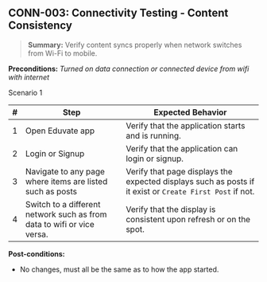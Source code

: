 ## **CONN-003:** Connectivity Testing - Content Consistency  

> **Summary:** Verify content syncs properly when network switches from Wi-Fi to mobile.  <br>

**Preconditions:** _Turned on data connection or connected device from wifi with internet_  

Scenario 1 

 | \# | Step | Expected Behavior | 
 |----|------|-------------------| 
 |  1 | Open Eduvate app     | Verify that the application starts and is running.   | 
 |  2 | Login or Signup      | Verify that the application can login or signup. |
 |  3 | Navigate to any page where items are listed such as posts   | Verify that page displays the expected displays such as posts if it exist or `Create First Post` if not.   |  
 |  4 | Switch to a different network such as from data to wifi or vice versa.  | Verify that the display is consistent upon refresh or on the spot. |


**Post-conditions:**  

 -  No changes, must all be the same as to how the app started.
